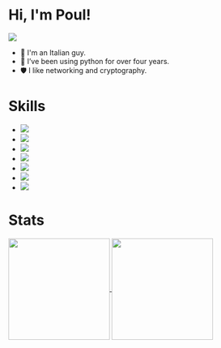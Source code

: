 <h1> Hi, I'm Poul!</h1>
<a href="https://www.codewars.com/users/PoulDev"><img src="https://www.codewars.com/users/PoulDev/badges/small"/></a>

- 🍕 I'm an Italian guy.
- 🐍 I’ve been using python for over four years.
- 🛡️ I like networking and cryptography.

<h1>Skills</h1>

- <img src="https://img.shields.io/badge/Python-d9d61a?style=for-the-badge&logo=python&logoColor=black"/>
- <img src="https://img.shields.io/badge/Cyber_Security-332c50?style=for-the-badge&logo=Windows%20Terminal&logoColor=white"/>
- <img src="https://img.shields.io/badge/Cryptography-1790a6?style=for-the-badge&logo=let%27s%20encrypt&logoColor=white"/>
- <img src="https://img.shields.io/badge/Networking-28a617?style=for-the-badge&logo=WebAuthn&logoColor=white"/>
- <img src="https://img.shields.io/badge/QT_Framework-3fc74f?style=for-the-badge&logo=qt&logoColor=white"/>
- <img src="https://img.shields.io/badge/Flask_Framework-ffffff?style=for-the-badge&logo=flask&logoColor=black"/>
- <img src="https://img.shields.io/badge/OpenCV-1790a6?style=for-the-badge&logo=opencv&logoColor=white"/>

<h1>Stats</h1>
<a href="https://github.com/PoulDev?tab=repositories">
  <img height=200 align="center" src="https://github-readme-stats.vercel.app/api/top-langs?username=PoulDev&layout=compact&langs_count=8&card_width=320&hide=html,css,AMPL,batchfile,bash&theme=tokyonight" />
</a>
<a href="https://github.com/PoulDev?tab=repositories">
  <img height=200 align="center" src="https://github-readme-stats.vercel.app/api?username=PoulDev&theme=tokyonight" />
</a>
